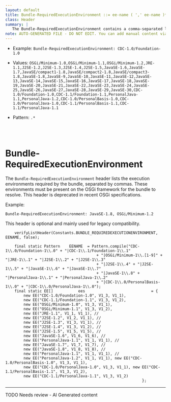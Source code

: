 ```yaml
---
layout: default
title: Bundle-RequiredExecutionEnvironment ::= ee-name ( ',' ee-name )*
class: Header
summary: |
   The Bundle-RequiredExecutionEnvironment contains a comma-separated list of execution environ- ments that must be present on the OSGi framework. See Execution Environment on page 44. This header is deprecated.
note: AUTO-GENERATED FILE - DO NOT EDIT. You can add manual content via same filename in ext folder. 
---
```


- Example: `Bundle-RequiredExecutionEnvironment: CDC-1.0/Foundation-1.0`

- Values: `OSGi/Minimum-1.0,OSGi/Minimum-1.1,OSGi/Minimum-1.2,JRE-1.1,J2SE-1.2,J2SE-1.3,J2SE-1.4,J2SE-1.5,JavaSE-1.6,JavaSE-1.7,JavaSE/compact1-1.8,JavaSE/compact2-1.8,JavaSE/compact3-1.8,JavaSE-1.8,JavaSE-9,JavaSE-10,JavaSE-11,JavaSE-12,JavaSE-13,JavaSE-14,JavaSE-15,JavaSE-16,JavaSE-17,JavaSE-18,JavaSE-19,JavaSE-20,JavaSE-21,JavaSE-22,JavaSE-23,JavaSE-24,JavaSE-25,JavaSE-26,JavaSE-27,JavaSE-28,JavaSE-29,JavaSE-30,CDC-1.0/Foundation-1.0,CDC-1.1/Foundation-1.1,PersonalJava-1.1,PersonalJava-1.2,CDC-1.0/PersonalBasis-1.0,CDC-1.0/PersonalJava-1.0,CDC-1.1/PersonalBasis-1.1,CDC-1.1/PersonalJava-1.1`

- Pattern: `.*`

<!-- Manual content from: ext/bundle_requiredexecutionenvironment.md --><br /><br />

# Bundle-RequiredExecutionEnvironment

The `Bundle-RequiredExecutionEnvironment` header lists the execution environments required by the bundle, separated by commas. These environments must be present on the OSGi framework for the bundle to resolve. This header is deprecated in recent OSGi specifications.

Example:

```
Bundle-RequiredExecutionEnvironment: JavaSE-1.8, OSGi/Minimum-1.2
```

This header is optional and mainly used for legacy compatibility.
	
		verifyListHeader(Constants.BUNDLE_REQUIREDEXECUTIONENVIRONMENT, EENAME, false);
	
		final static Pattern	EENAME	= Pattern.compile("CDC-1\\.0/Foundation-1\\.0" + "|CDC-1\\.1/Foundation-1\\.1"
											+ "|OSGi/Minimum-1\\.[1-9]" + "|JRE-1\\.1" + "|J2SE-1\\.2" + "|J2SE-1\\.3"
											+ "|J2SE-1\\.4" + "|J2SE-1\\.5" + "|JavaSE-1\\.6" + "|JavaSE-1\\.7"
											+ "|JavaSE-1\\.8" + "|PersonalJava-1\\.1" + "|PersonalJava-1\\.2"
											+ "|CDC-1\\.0/PersonalBasis-1\\.0" + "|CDC-1\\.0/PersonalJava-1\\.0");
		final static EE[]			ees								= {
			new EE("CDC-1.0/Foundation-1.0", V1_3, V1_1),
			new EE("CDC-1.1/Foundation-1.1", V1_3, V1_2),
			new EE("OSGi/Minimum-1.0", V1_3, V1_1),
			new EE("OSGi/Minimum-1.1", V1_3, V1_2),
			new EE("JRE-1.1", V1_1, V1_1), //
			new EE("J2SE-1.2", V1_2, V1_1), //
			new EE("J2SE-1.3", V1_3, V1_1), //
			new EE("J2SE-1.4", V1_3, V1_2), //
			new EE("J2SE-1.5", V1_5, V1_5), //
			new EE("JavaSE-1.6", V1_6, V1_6), //
			new EE("PersonalJava-1.1", V1_1, V1_1), //
			new EE("JavaSE-1.7", V1_7, V1_7), //
			new EE("JavaSE-1.8", V1_8, V1_8), //
			new EE("PersonalJava-1.1", V1_1, V1_1), //
			new EE("PersonalJava-1.2", V1_1, V1_1), new EE("CDC-1.0/PersonalBasis-1.0", V1_3, V1_1),
			new EE("CDC-1.0/PersonalJava-1.0", V1_3, V1_1), new EE("CDC-1.1/PersonalBasis-1.1", V1_3, V1_2),
			new EE("CDC-1.1/PersonalJava-1.1", V1_3, V1_2)
																};


<hr />
TODO Needs review - AI Generated content
